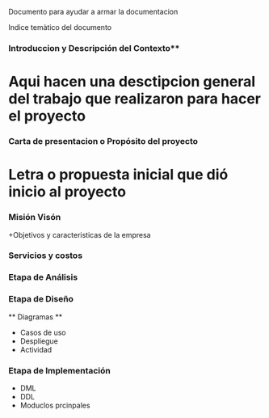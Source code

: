 Documento para ayudar a armar la documentacion


Indice temàtico del documento

### Introduccion y Descripción del Contexto**
# Aqui hacen una desctipcion general del trabajo que realizaron para hacer el proyecto


### Carta de presentacion o Propósito del proyecto
# Letra o propuesta inicial que dió inicio al proyecto

### Misión Visón
+Objetivos y caracteristicas de la empresa 

### Servicios y costos
  


### Etapa de Análisis


### Etapa de Diseño
** Diagramas **
  + Casos de uso
  + Despliegue
  + Actividad

### Etapa de Implementación
  + DML
  + DDL
  + Moduclos prcinpales
